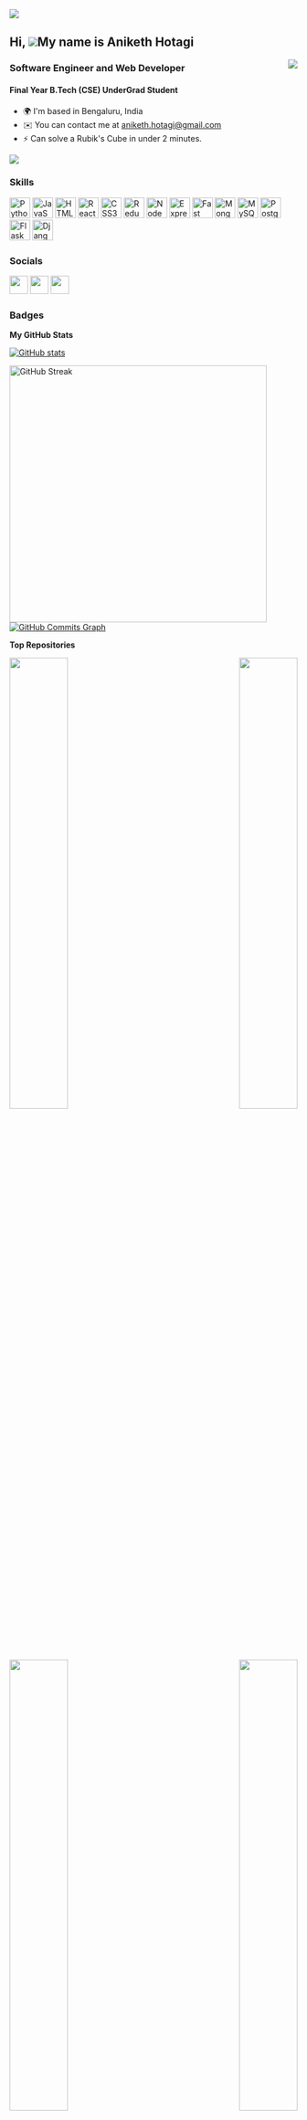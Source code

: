![](https://komarev.com/ghpvc/?username=Aniketh896)

## Hi, ![](https://user-images.githubusercontent.com/18350557/176309783-0785949b-9127-417c-8b55-ab5a4333674e.gif)My name is Aniketh Hotagi   

<img align="right" src="https://media.giphy.com/media/ZVik7pBtu9dNS/giphy.gif" />

### Software Engineer and Web Developer

#### Final Year B.Tech (CSE) UnderGrad Student  

* 🌍  I'm based in Bengaluru, India 
* ✉️  You can contact me at [aniketh.hotagi@gmail.com](mailto:aniketh.hotagi@gmail.com) 
* ⚡  Can solve a Rubik's Cube in under 2 minutes.

<a href="https://www.github.com/Aniketh896" target="_blank" rel="noreferrer"><img src="https://img.shields.io/github/followers/Aniketh896?logo=github&style=for-the-badge&color=14b8a6&labelColor=1c1917" /></a>


### Skills

<p align="left"> <a href="https://www.python.org/" target="_blank" rel="noreferrer"><img src="https://raw.githubusercontent.com/danielcranney/readme-generator/main/public/icons/skills/python-colored.svg" width="36" height="36" alt="Python" /></a> <a href="https://developer.mozilla.org/en-US/docs/Web/JavaScript" target="_blank" rel="noreferrer"><img src="https://raw.githubusercontent.com/danielcranney/readme-generator/main/public/icons/skills/javascript-colored.svg" width="36" height="36" alt="JavaScript" /></a> <a href="https://developer.mozilla.org/en-US/docs/Glossary/HTML5" target="_blank" rel="noreferrer"><img src="https://raw.githubusercontent.com/danielcranney/readme-generator/main/public/icons/skills/html5-colored.svg" width="36" height="36" alt="HTML5" /></a> <a href="https://reactjs.org/" target="_blank" rel="noreferrer"><img src="https://raw.githubusercontent.com/danielcranney/readme-generator/main/public/icons/skills/react-colored.svg" width="36" height="36" alt="React" /></a> <a href="https://www.w3.org/TR/CSS/#css" target="_blank" rel="noreferrer"><img src="https://raw.githubusercontent.com/danielcranney/readme-generator/main/public/icons/skills/css3-colored.svg" width="36" height="36" alt="CSS3" /></a> <a href="https://redux.js.org/" target="_blank" rel="noreferrer"><img src="https://raw.githubusercontent.com/danielcranney/readme-generator/main/public/icons/skills/redux-colored.svg" width="36" height="36" alt="Redux" /></a> <a href="https://nodejs.org/en/" target="_blank" rel="noreferrer"><img src="https://raw.githubusercontent.com/danielcranney/readme-generator/main/public/icons/skills/nodejs-colored.svg" width="36" height="36" alt="NodeJS" /></a> <a href="https://expressjs.com/" target="_blank" rel="noreferrer"><img src="https://raw.githubusercontent.com/danielcranney/readme-generator/main/public/icons/skills/express-colored-dark.svg" width="36" height="36" alt="Express" /></a> <a href="https://fastapi.tiangolo.com/" target="_blank" rel="noreferrer"><img src="https://raw.githubusercontent.com/danielcranney/readme-generator/main/public/icons/skills/fastapi-colored.svg" width="36" height="36" alt="Fast API" /></a> <a href="https://www.mongodb.com/" target="_blank" rel="noreferrer"><img src="https://raw.githubusercontent.com/danielcranney/readme-generator/main/public/icons/skills/mongodb-colored.svg" width="36" height="36" alt="MongoDB" /></a> <a href="https://www.mysql.com/" target="_blank" rel="noreferrer"><img src="https://raw.githubusercontent.com/danielcranney/readme-generator/main/public/icons/skills/mysql-colored.svg" width="36" height="36" alt="MySQL" /></a> <a href="https://www.postgresql.org/" target="_blank" rel="noreferrer"><img src="https://raw.githubusercontent.com/danielcranney/readme-generator/main/public/icons/skills/postgresql-colored.svg" width="36" height="36" alt="PostgreSQL" /></a> <a href="https://flask.palletsprojects.com/en/2.0.x/" target="_blank" rel="noreferrer"><img src="https://raw.githubusercontent.com/danielcranney/readme-generator/main/public/icons/skills/flask-colored-dark.svg" width="36" height="36" alt="Flask" /></a> <a href="https://www.djangoproject.com/" target="_blank" rel="noreferrer"><img src="https://raw.githubusercontent.com/danielcranney/readme-generator/main/public/icons/skills/django-colored-dark.svg" width="36" height="36" alt="Django" /></a> </p> 

 ### Socials  <p align="left"> <a href="https://discord.com/users/aniketh.hotagi" target="_blank" rel="noreferrer"><img src="https://raw.githubusercontent.com/danielcranney/readme-generator/main/public/icons/socials/discord.svg" width="32" height="32" /></a> <a href="https://www.github.com/Aniketh896" target="_blank" rel="noreferrer"><img src="https://raw.githubusercontent.com/danielcranney/readme-generator/main/public/icons/socials/github-dark.svg" width="32" height="32" /></a> <a href="https://www.linkedin.com/in/aniketh-hotagi" target="_blank" rel="noreferrer"><img src="https://raw.githubusercontent.com/danielcranney/readme-generator/main/public/icons/socials/linkedin.svg" width="32" height="32" /></a></p>
 
### Badges

<b>My GitHub Stats</b>

<p align="left">
    <a href="http://www.github.com/Aniketh896"><img src="https://github-readme-stats.vercel.app/api?username=Aniketh896&show_icons=true&count_private=true&hide=contribs&theme=radical" alt="GitHub stats"/> </a>
  </p>
  
<a href="http://www.github.com/Aniketh896"><img align="left" src="https://github-readme-streak-stats.herokuapp.com/?user=Aniketh896&theme=radical" alt="GitHub Streak" width="450px" /></a>

<a href="http://www.github.com/Aniketh896"><img src="https://activity-graph.herokuapp.com/graph?username=Aniketh896&bg_color=1c1917&color=ffffff&line=14b8a6&point=ffffff&area_color=1c1917&area=true&custom_title=GitHub%20Commits%20Graph" alt="GitHub Commits Graph" /></a>

<b>Top Repositories</b>

<div width="100%" align="center"><a href="https://github.com/Aniketh896/dbooks" align="left"><img align="left" width="45%" src="https://github-readme-stats.vercel.app/api/pin/?username=Aniketh896&repo=dbooks&title_color=3382ed&text_color=ffffff&icon_color=14b8a6&bg_color=1c1917&hide_border=true&locale=en" /></a><a href="https://github.com/Aniketh896/CovidSurveillance" align="right"><img align="right" width="45%" src="https://github-readme-stats.vercel.app/api/pin/?username=Aniketh896&repo=CovidSurveillance&title_color=3382ed&text_color=ffffff&icon_color=14b8a6&bg_color=1c1917&hide_border=true&locale=en" /></a></div><br /><br /><br /><br /><br /><br /><br />

<br /><br /><br /><br /><br />

<div width="100%" align="center"><a href="https://github.com/Aniketh896/FullStackOpen" align="left"><img align="left" width="45%" src="https://github-readme-stats.vercel.app/api/pin/?username=Aniketh896&repo=FullStackOpen&title_color=3382ed&text_color=ffffff&icon_color=14b8a6&bg_color=1c1917&hide_border=true&locale=en" /></a><a href="https://github.com/Aniketh896/BitWork" align="right"><img align="right" width="45%" src="https://github-readme-stats.vercel.app/api/pin/?username=Aniketh896&repo=BitWork&title_color=3382ed&text_color=ffffff&icon_color=14b8a6&bg_color=1c1917&hide_border=true&locale=en" /></a></div>
